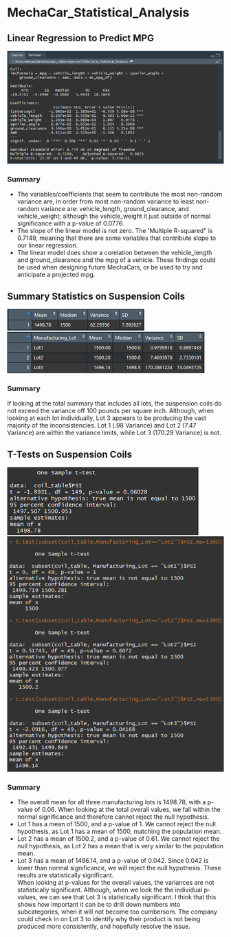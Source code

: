 # MechaCar_Statistical_Analysis
## Linear Regression to Predict MPG
![Linear Regression to Predict MPG Summary Output](images/mpg_summary_output.png)  
### Summary
 - The variables/coefficients that seem to contribute the most non-random variance are, in order from most non-random variance to least non-random variance are: vehicle_length, ground_clearance, and vehicle_weight; although the vehicle_weight it just outside of normal significance with a p-value of 0.0776.  
 - The slope of the linear model is not zero. The 'Multiple R-squared" is 0.7149, meaning that there are some variables that contribute slope to our linear regression.
 - The linear model does show a corelation between the vehicle_length and ground_clearance and the mpg of a vehicle. These findings could be used when designing future MechaCars, or be used to try and anticipate a projected mpg.
## Summary Statistics on Suspension Coils
![Total summary of all lots](images/total_summary.png)  
![Lot summary showing individual lots](images/lot_summary.png)  
### Summary
If looking at the total summary that includes all lots, the suspension coils do not exceed the variance off 100 pounds per square inch. Although, when looking at each lot individually, Lot 3 appears to be producing the vast majority of the inconsistencies. Lot 1 (.98 Variance) and Lot 2 (7.47 Variance) are within the variance limits, while Lot 3 (170.29 Variance) is not.
## T-Tests on Suspension Coils
![Overall T-Test for Suspension Coils PSI](images/total_psi_t-test.png)  
![Individual Lot T-Tests for Suspension Coils PSI](images/individual_psi_t-tests.png)  
### Summary
 - The overall mean for all three manufacturing lots is 1498.78, with a p-value of 0.06. When looking at the total overall values, we fall within the normal significance and therefore cannot reject the null hypothesis.
 - Lot 1 has a mean of 1500, and a p-value of 1. We cannot reject the null hypothesis, as Lot 1 has a mean of 1500, matching the population mean.
 - Lot 2 has a mean of 1500.2, and a p-value of 0.61. We cannot reject the null hypothesis, as Lot 2 has a mean that is very similar to the population mean.
 - Lot 3 has a mean of 1496.14, and a p-value of 0.042. Since 0.042 is lower than normal significance, we will reject the null hypothesis. These results are statistically significant.  
When looking at p-values for the overall values, the variances are not statistically significant. Although, when we look the the individual p-values, we can see that Lot 3 is statistically significant. I think that this shows how important it can be to drill down numbers into subcategories, when it will not become too cumbersom. The company could check in on Lot 3 to identify why their product is not being produced more consistently, and hopefully resolve the issue.
